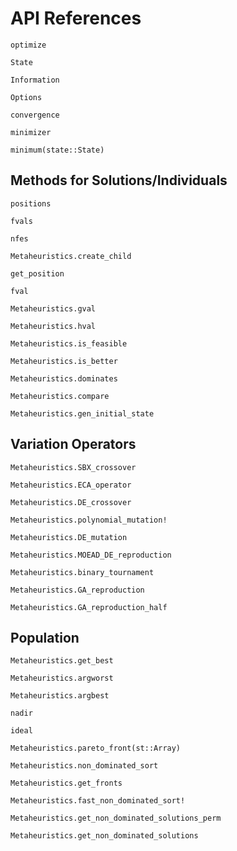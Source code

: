 # API References


```@docs
optimize
```

```@docs
State
```

```@docs
Information
```


```@docs
Options
```


```@docs
convergence
```


```@docs
minimizer
```

```@docs
minimum(state::State)
```

## Methods for Solutions/Individuals

```@docs
positions
```

```@docs
fvals
```

```@docs
nfes
```



```@docs
Metaheuristics.create_child
```

```@docs
get_position
```


```@docs
fval
```

```@docs
Metaheuristics.gval
```

```@docs
Metaheuristics.hval
```

```@docs
Metaheuristics.is_feasible
```

```@docs
Metaheuristics.is_better
```


```@docs
Metaheuristics.dominates
```


```@docs
Metaheuristics.compare
```


```@docs
Metaheuristics.gen_initial_state
```

## Variation Operators

```@docs
Metaheuristics.SBX_crossover
```


```@docs
Metaheuristics.ECA_operator
```

```@docs
Metaheuristics.DE_crossover
```

```@docs
Metaheuristics.polynomial_mutation!
```

```@docs
Metaheuristics.DE_mutation
```

```@docs
Metaheuristics.MOEAD_DE_reproduction
```

```@docs
Metaheuristics.binary_tournament
```


```@docs
Metaheuristics.GA_reproduction
```


```@docs
Metaheuristics.GA_reproduction_half
```

## Population


```@docs
Metaheuristics.get_best
```

```@docs
Metaheuristics.argworst
```

```@docs
Metaheuristics.argbest
```

```@docs
nadir
```

```@docs
ideal
```

```@docs
Metaheuristics.pareto_front(st::Array)
```


```@docs
Metaheuristics.non_dominated_sort
```

```@docs
Metaheuristics.get_fronts
```

```@docs
Metaheuristics.fast_non_dominated_sort!
```

```@docs
Metaheuristics.get_non_dominated_solutions_perm
```


```@docs
Metaheuristics.get_non_dominated_solutions
```


